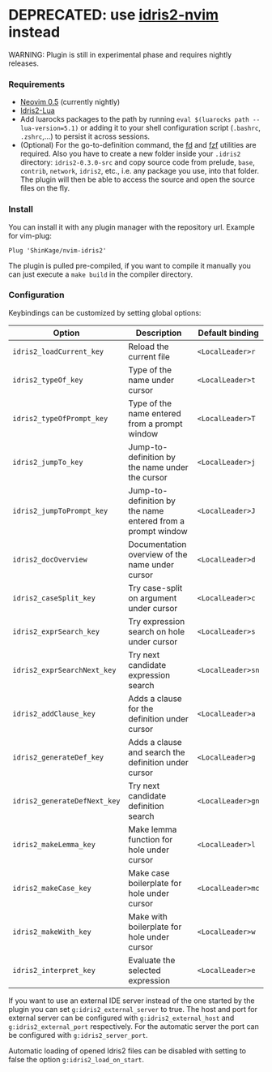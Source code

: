 # DEPRECATED: use [idris2-nvim](https://github.com/ShinKage/idris2-nvim) instead

WARNING: Plugin is still in experimental phase and requires nightly releases.

### Requirements
- [Neovim 0.5](https://github.com/neovim/neovim/releases) (currently nightly)
- [Idris2-Lua](https://github.com/Russoul/idris2-lua)
- Add luarocks packages to the path by running `eval $(luarocks path --lua-version=5.1)`
  or adding it to your shell configuration script (`.bashrc`, `.zshrc`,...) to persist it across sessions.
- (Optional) For the go-to-definition command, the [fd](https://github.com/sharkdp/fd) and
  [fzf](https://github.com/junegunn/fzf.vim) utilities are required. Also you have to create
  a new folder inside your `.idris2` directory: `idris2-0.3.0-src` and copy source code from prelude,
  `base`, `contrib`, `network`, `idris2`, etc., i.e. any package you use, into that folder.
  The plugin will then be able to access the source and open the source files on the fly.

### Install
You can install it with any plugin manager with the repository url. Example for vim-plug:
```
Plug 'ShinKage/nvim-idris2'
```

The plugin is pulled pre-compiled, if you want to compile it manually you can just execute a
`make build` in the compiler directory.

### Configuration
Keybindings can be customized by setting global options:

| Option | Description | Default binding |
| ------ | ----------- | --------------- |
| `idris2_loadCurrent_key` | Reload the current file | `<LocalLeader>r` |
| `idris2_typeOf_key` | Type of the name under cursor | `<LocalLeader>t` |
| `idris2_typeOfPrompt_key` | Type of the name entered from a prompt window | `<LocalLeader>T` |
| `idris2_jumpTo_key` | Jump-to-definition by the name under the cursor | `<LocalLeader>j` |
| `idris2_jumpToPrompt_key` | Jump-to-definition by the name entered from a prompt window | `<LocalLeader>J` |
| `idris2_docOverview` | Documentation overview of the name under cursor | `<LocalLeader>d` |
| `idris2_caseSplit_key` | Try case-split on argument under cursor | `<LocalLeader>c` |
| `idris2_exprSearch_key` | Try expression search on hole under cursor | `<LocalLeader>s` |
| `idris2_exprSearchNext_key` | Try next candidate expression search | `<LocalLeader>sn` |
| `idris2_addClause_key` | Adds a clause for the definition under cursor | `<LocalLeader>a` |
| `idris2_generateDef_key` | Adds a clause and search the definition under cursor | `<LocalLeader>g` |
| `idris2_generateDefNext_key` | Try next candidate definition search | `<LocalLeader>gn` |
| `idris2_makeLemma_key` | Make lemma function for hole under cursor | `<LocalLeader>l` |
| `idris2_makeCase_key` | Make case boilerplate for hole under cursor | `<LocalLeader>mc` |
| `idris2_makeWith_key` | Make with boilerplate for hole under cursor | `<LocalLeader>w` |
| `idris2_interpret_key` | Evaluate the selected expression | `<LocalLeader>e` |

If you want to use an external IDE server instead of the one started by the plugin you can set
`g:idris2_external_server` to true. The host and port for external server can be configured with
`g:idris2_external_host` and `g:idris2_external_port` respectively.
For the automatic server the port can be configured with `g:idris2_server_port`.

Automatic loading of opened Idris2 files can be disabled with setting to false the option `g:idris2_load_on_start`.
